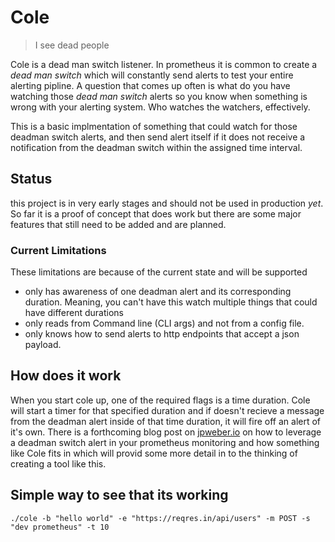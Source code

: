 # Cole 
> I see dead people  

Cole is a dead man switch listener. In prometheus it is common to create a _dead man switch_ which will constantly send alerts to test your entire alerting pipline. A question that comes up often is what do you have watching those _dead man switch_ alerts so you know when something is wrong with your alerting system. Who watches the watchers, effectively.  

This is a basic implmentation of something that could watch for those deadman switch alerts, and then send alert itself if it does not receive a notification from the deadman switch within the assigned time interval. 

## Status
this project is in very early stages and should not be used in production _yet_. So far it is a proof of concept that does work but there are some major features that still need to be added and are planned. 

### Current Limitations
These limitations are because of the current state and will be supported  

* only has awareness of one deadman alert and its corresponding duration. Meaning, you can't have this watch multiple things that could have different durations
* only reads from Command line (CLI args) and not from a config file. 
* only knows how to send alerts to http endpoints that accept a json payload. 

## How does it work
When you start cole up, one of the required flags is a time duration. Cole will start a timer for that specified duration and if doesn't recieve a message from the deadman alert inside of that time duration, it will fire off an alert of it's own. There is a forthcoming blog post on [jpweber.io](http://jpweber.io/blog
) on how to leverage a deadman switch alert in your prometheus monitoring and how something like Cole fits in which will provid some more detail in to the thinking of creating a tool like this. 

## Simple way to see that its working
`./cole -b "hello world" -e "https://reqres.in/api/users" -m POST -s "dev prometheus" -t 10`
